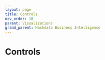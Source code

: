 ```yaml
---
layout: page
title: Controls
nav_order: 10
parent: Visualizations
grand_parent: Hashdata Business Intelligence
---
```

# Controls


